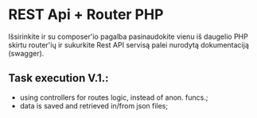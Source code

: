 # REST Api + Router PHP

Išsirinkite ir su composer'io pagalba pasinaudokite vienu iš daugelio PHP skirtu router'ių ir sukurkite  Rest API servisą palei nurodytą dokumentaciją (swagger).

## Task execution V.1.:
 - using controllers for routes logic, instead of anon. funcs.;
 - data is saved and retrieved in/from json files;